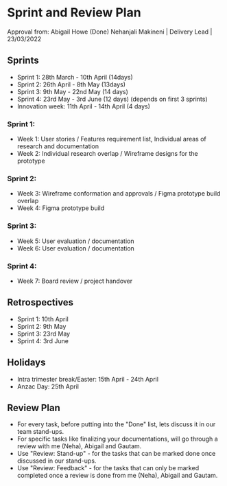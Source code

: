 # Sprint and Review Plan

Approval from: Abigail Howe (Done) Nehanjali Makineni | Delivery Lead | 23/03/2022

## Sprints

- Sprint 1: 28th March - 10th April (14days)
- Sprint 2: 26th April - 8th May (13days)
- Sprint 3: 9th May - 22nd May (14 days)
- Sprint 4: 23rd May - 3rd June (12 days) (depends on first 3 sprints)
- Innovation week: 11th April - 14th April (4 days)

### Sprint 1:

- Week 1: User stories / Features requirement list, Individual areas of research and documentation
- Week 2: Individual research overlap / Wireframe designs for the prototype

### Sprint 2:

- Week 3: Wireframe conformation and approvals / Figma prototype build overlap
- Week 4: Figma prototype build

### Sprint 3:

- Week 5: User evaluation / documentation
- Week 6: User evaluation / documentation

### Sprint 4:

- Week 7: Board review / project handover

## Retrospectives

- Sprint 1: 10th April
- Sprint 2: 9th May
- Sprint 3: 23rd May
- Sprint 4: 3rd June

## Holidays

- Intra trimester break/Easter: 15th April - 24th April
- Anzac Day: 25th April

## Review Plan

- For every task, before putting into the "Done" list, lets discuss it in our team stand-ups.
- For specific tasks like finalizing your documentations, will go through a review with me (Neha),
  Abigail and Gautam.
- Use "Review: Stand-up" - for the tasks that can be marked done once discussed in our stand-ups.
- Use "Review: Feedback" - for the tasks that can only be marked completed once a review is done
  from me (Neha), Abigail and Gautam.
